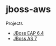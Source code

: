 # jboss-aws

Projects
* [JBoss EAP 6.4](/docs/jboss.eap.6.4.md)
* [JBoss AS 7](/docs/jboss.as.7.md)
